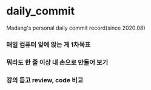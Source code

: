 # daily_commit
Madang's personal daily commit record(since 2020.08)

### 매일 컴퓨터 앞에 앉는 게 1차목표
### 뭐라도 한 줄 이상 내 손으로 만들어 보기
### 강의 듣고 review, code 비교
